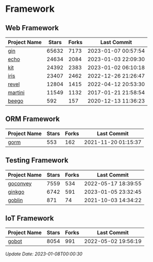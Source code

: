 # Framework

## Web Framework
| Project Name | Stars | Forks | Last Commit |
| ------------ | ----- | ----- | ----------- |
| [gin](https://github.com/gin-gonic/gin) | 65632 | 7173 | 2023-01-07 00:57:54 |
| [echo](https://github.com/labstack/echo) | 24634 | 2084 | 2023-01-03 22:09:30 |
| [kit](https://github.com/go-kit/kit) | 24392 | 2383 | 2023-01-02 06:10:18 |
| [iris](https://github.com/kataras/iris) | 23407 | 2462 | 2022-12-26 21:26:47 |
| [revel](https://github.com/revel/revel) | 12804 | 1415 | 2022-04-12 20:53:30 |
| [martini](https://github.com/go-martini/martini) | 11549 | 1132 | 2017-01-21 21:58:54 |
| [beego](https://github.com/astaxie/beego) | 592 | 157 | 2020-12-13 11:36:23 |

## ORM Framework
| Project Name | Stars | Forks | Last Commit |
| ------------ | ----- | ----- | ----------- |
| [gorm](https://github.com/jinzhu/gorm) | 553 | 162 | 2021-11-20 01:15:37 |

## Testing Framework
| Project Name | Stars | Forks | Last Commit |
| ------------ | ----- | ----- | ----------- |
| [goconvey](https://github.com/smartystreets/goconvey) | 7559 | 534 | 2022-05-17 18:39:55 |
| [ginkgo](https://github.com/onsi/ginkgo) | 6742 | 591 | 2023-01-05 23:32:45 |
| [goblin](https://github.com/franela/goblin) | 871 | 74 | 2021-10-03 14:34:22 |

## IoT Framework
| Project Name | Stars | Forks | Last Commit |
| ------------ | ----- | ----- | ----------- |
| [gobot](https://github.com/hybridgroup/gobot) | 8054 | 991 | 2022-05-02 19:56:19 |

*Update Date: 2023-01-08T00:00:30*